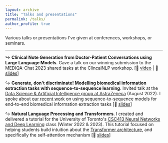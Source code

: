 ```yaml
---
layout: archive
title: "Talks and presentations"
permalink: /talks/
author_profile: true
---
```


Various talks or presentations I've given at conferences, workshops, or seminars.

---

<!-- Going to do this in pure markdown, so comment out the boilerplate>

<!-- {% if site.talkmap_link == true %}

<p style= "text-decoration:underline;"><a href="/talkmap.html">See a map of all the places I've given a talk!</a></p>

{% endif %}

{% for post in site.talks reversed %}
  {% include archive-single-talk.html %}
{% endfor %} -->

↪ __Clinical Note Generation from Doctor-Patient Conversations using Large Language Models__. Gave a talk on our winning submission to the MEDIQA-Chat 2023 shared tasks at the ClincalNLP workshop. [🎥 [video](https://aclanthology.org/2023.clinicalnlp-1.36.mp4) | 🛝 [slides](https://docs.google.com/presentation/d/1ucJxBE9LkOSnTi1SFXUG1z4jgQNqmYAhjRH_fWoVnMI/edit?usp=sharing)]

↪ __Generate, don't discriminate! Modelling biomedical information extraction tasks with sequence-to-sequence learning__. Invited talk at the [Data Science & Artificial Intelligence group at AstraZeneca](https://www.astrazeneca.com/r-d/data-science-and-ai.html) (August 2022). I spoke about [our recent work](https://aclanthology.org/2022.bionlp-1.2/) on using sequence-to-sequence models for end-to-end biomedical information extraction tasks [🛝 [slides](https://docs.google.com/presentation/d/1eODyc1zvqGwP0iiwVeszII0kskGklxZsA_ogekRYabY/edit?usp=sharing)]

↪ __Natural Language Processing and Transformers__. I created and delivered a tutorial for the University of Toronto's [CSC413 Neural Networks and Deep Learning](https://uoft-csc413.github.io/2023/) class (Winter 2022 & 2023). This tutorial focused on helping students build intuition about the [Transformer architecture](https://arxiv.org/abs/1706.03762), and specifically the self-attention mechanism [🛝 [slides](https://docs.google.com/presentation/d/1GlOEERsbu71LhpT1L-nMcDtOAwgg8DPScbNkjF989zc/edit?usp=sharing)]